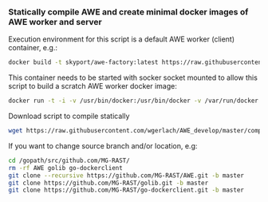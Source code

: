 

### Statically compile AWE and create minimal docker images of AWE worker and server

Execution environment for this script is a default AWE worker (client) container, e.g.:
```bash
docker build -t skyport/awe-factory:latest https://raw.githubusercontent.com/MG-RAST/Skyport/master/dockerfiles/awe-client/Dockerfile
```

This container needs to be started with socker socket mounted to allow this script to build a scratch AWE worker docker image:
```bash
docker run -t -i -v /usr/bin/docker:/usr/bin/docker -v /var/run/docker.sock:/var/run/docker.sock --name awe-factory skyport/awe-factory:latest
```

Download script to compile statically
```bash
wget https://raw.githubusercontent.com/wgerlach/AWE_develop/master/compile_AWE_client_and_create_scratch_image.sh
```

If you want to change source branch and/or location, e.g:
```bash
cd /gopath/src/github.com/MG-RAST/
rm -rf AWE golib go-dockerclient
git clone --recursive https://github.com/MG-RAST/AWE.git -b master
git clone https://github.com/MG-RAST/golib.git -b master
git clone https://github.com/MG-RAST/go-dockerclient.git -b master
```
